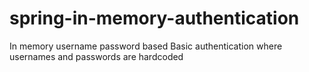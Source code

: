 # spring-in-memory-authentication
In memory username password based Basic authentication where usernames and passwords are hardcoded
